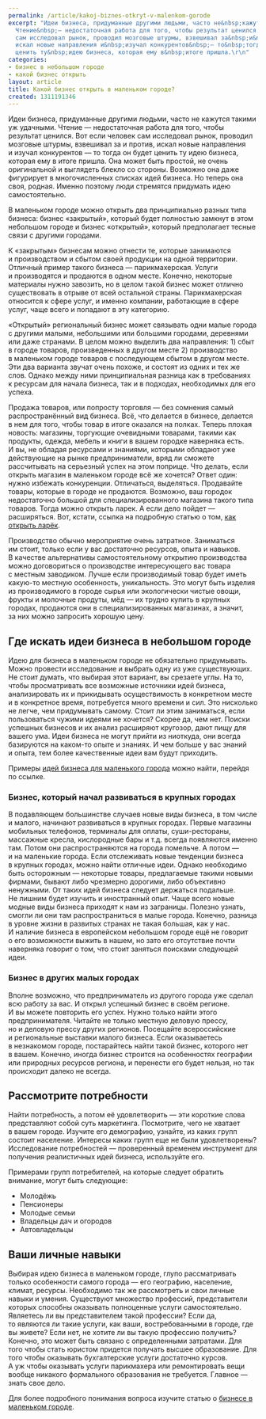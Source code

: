 ```yaml
---
permalink: /article/kakoj-biznes-otkryt-v-malenkom-gorode
excerpt: "Идеи бизнеса, придуманные другими людьми, часто не&nbsp;кажутся такими уж&nbsp;удачными.
  Чтение&nbsp;— недостаточная работа для того, чтобы результат ценился. Вот если человек
  сам исследовал рынок, проводил мозговые штурмы, взвешивал за&nbsp;и&nbsp;против,
  искал новые направления и&nbsp;изучал конкурентов&nbsp;— то&nbsp;тогда он&nbsp;будет
  ценить ту&nbsp;идею бизнеса, которая ему в&nbsp;итоге пришла.\r\n"
categories:
- бизнес в небольшом городе
- какой бизнес открыть
layout: article
title: Какой бизнес открыть в маленьком городе?
created: 1311191346
---
```

Идеи бизнеса, придуманные другими людьми, часто не кажутся такими уж удачными. Чтение — недостаточная работа для того, чтобы результат ценился. Вот если человек сам исследовал рынок, проводил мозговые штурмы, взвешивал за и против, искал новые направления и изучал конкурентов — то тогда он будет ценить ту идею бизнеса, которая ему в итоге пришла. Она может быть простой, не очень оригинальной и выглядеть блекло со стороны. Возможно она даже фигурирует в многочисленных списках идей бизнеса. Но теперь она своя, родная. Именно поэтому люди стремятся придумать идею самостоятельно.

В маленьком городе можно открыть два принципиально разных типа бизнеса: бизнес «закрытый», который будет полностью замкнут в этом небольшом городе и бизнес «открытый», который предполагает тесные связи с другими городами.

К «закрытым» бизнесам можно отнести те, которые занимаются и производством и сбытом своей продукции на одной территории. Отличный пример такого бизнеса — парикмахерская. Услуги и производятся и продаются в одном месте. Конечно, некоторые материалы нужно завозить, но в целом такой бизнес может отлично существовать в отрыве от всей остальной страны. Парикмахерская относится к сфере услуг, и именно компании, работающие в сфере услуг, чаще всего и попадают в эту категорию.

«Открытый» региональный бизнес может связывать одни малые города с другими малыми, небольшими или большими городами, деревнями или даже странами. В целом можно выделить два направления: 1) сбыт в городе товаров, произведенных в другом месте 2) производство в маленьком городе товаров с последующем сбытом в другом месте. Эти два варианта звучат очень похоже, и состоят из одних и тех же слов. Однако между ними принципиальная разница как в требованиях к ресурсам для начала бизнеса, так и в подходах, необходимых для его успеха.

Продажа товаров, или попросту торговля — без сомнения самый распространённый вид бизнеса. Всё, что делается в бизнесе, делается в нем для того, чтобы товар в итоге оказался на полках. Теперь плохая новость: магазины, торгующие очевидными товарами, такими как продукты, одежда, мебель и книги в вашем городке наверняка есть. И вы, не обладая ресурсами и знаниями, которыми обладают уже действующие на рынке предприниматели, вряд ли сможете рассчитывать на серьезный успех на этом поприще. Что делать, если открыть магазин в маленьком городе всё же хочется? Ответ один: нужно избежать конкуренции. Отличаться, выделяться. Продавайте товары, которые в городе не продаются. Возможно, ваш городок недостаточно большой для специализированного магазина такого типа товаров. Тогда можно открыть ларек. А если дело пойдет — расширяться. Вот, кстати, ссылка на подробную статью о том, [как открыть ларёк][Link 1].

Производство обычно мероприятие очень затратное. Заниматься им стоит, только если у вас достаточно ресурсов, опыта и навыков. В качестве альтернативы самостоятельному открытию производства можно договориться о производстве интересующего вас товара с местным заводиком. Лучше если производимый товар будет иметь какую-то местную особенность, уникальность. Это могут быть изделия из производимого в городе сырья или экологически чистые овощи, фрукты и молочные продуты, мёд — их трудно купить в крупных городах, продаются они в специализированных магазинах, а значит, за них можно запросить хорошую цену.

## Где искать идеи бизнеса в небольшом городе ##

Идею для бизнеса в маленьком городе не обязательно придумывать. Можно провести исследование и выбрать одну из уже существующих. Не стоит думать, что выбирая этот вариант, вы срезаете углы. На то, чтобы просматривать все возможные источники идей бизнеса, анализировать их и прикидывать осуществимость в конкретном месте и в конкретное время, потребуется много времени и сил. Это нисколько не легче, чем придумывать самому. Стоит ли этим заниматься, если пользоваться чужими идеями не хочется? Скорее да, чем нет. Поиски успешных бизнесов и их анализ расширяют кругозор, дают пищу для вашего ума. Идеи бизнеса не могут прийти из ниоткуда, они всегда базируются на каком-то опыте и знаниях. И чем больше у вас знаний и опыта, тем более качественные идеи вам будут приходить.

Примеры [идей бизнеса для маленького города][_ _ _] можно найти, перейдя по ссылке.

### Бизнес, который начал развиваться в крупных городах ###

В подавляющем большинстве случаев новые виды бизнеса, в том числе и малого, начинают развиваться в крупных городах. Первые магазины мобильных телефонов, терминалы для оплаты, суши-рестораны, массажные кресла, кислородные бары и т.д. всегда появляются именно там. Потом они распространяются на города помельче. А потом — и на маленькие города. Если отслеживать новые тенденции бизнеса в крупных городах, можно найти отличные идеи. Однако необходимо быть осторожным — некоторые товары, предлагаемые такими новыми фирмами, бывают либо чрезмерно дорогими, либо объективно ненужными. От таких идей бизнеса следует держаться подальше. Не лишним будет изучить и иностранный опыт. Чаще всего новые модные виды бизнеса приходят к нам из заграницы. Полезно узнать, смогли ли они там распространиться в малые города. Конечно, разница в уровне жизни в развитых странах не такая большая, как у нас. И наличие бизнеса в европейском небольшом городе ещё не говорит о его возможности выжить в нашем, но зато его отсутствие почти наверняка говорит о том, что стоит заняться поисками следующей идеи.

### Бизнес в других малых городах ###

Вполне возможно, что предприниматель из другого города уже сделал всю работу за вас. И открыл успешный бизнес в своём регионе. И вы можете повторить его успех. Нужно только найти этого предпринимателя. Читайте не только местную деловую прессу, но и деловую прессу других регионов. Посещайте всероссийские и региональные выставки малого бизнеса. Если оказываетесь в незнакомом городе, постарайтесь найти такой бизнес, которого нет в вашем. Конечно, иногда бизнес строится на особенностях географии или природных ресурсов региона, и перенести его будет нельзя, но так происходит далеко не всегда.

## Рассмотрите потребности ##

Найти потребность, а потом её удовлетворить — эти короткие слова представляют собой суть маркетинга. Посмотрите, чего не хватает в вашем городе. Изучите его демографию, узнайте, из каких групп состоит население. Интересы каких групп еще не были удовлетворены? Исследование потребностей — проверенный временем инструмент для получения реалистичных идей бизнеса, используйте его.

Примерами групп потребителей, на которые следует обратить внимание, могут быть следующие:

 *  Молодёжь
 *  Пенсионеры
 *  Молодые семьи
 *  Владельцы дач и огородов
 *  Автовладельцы

## Ваши личные навыки ##

Выбирая идею бизнеса в маленьком городе, глупо рассматривать только особенности самого города — его географию, население, климат, ресурсы. Необходимо так же рассмотреть и свои личные навыки и умения. Существуют множество профессий, представители которых способны оказывать полноценные услуги самостоятельно. Являетесь ли вы представителем такой профессии? Если да, то являются ли такие услуги, как ваши, востребованными в городе, где вы живете? Если нет, не хотите ли вы такую профессию получить? Конечно, это может быть связано с определенными затратами. Для того чтобы стать юристом придется получать высшее образование. Для того чтобы оказывать бухгалтерские услуги достаточно курсов. А уж чтобы оказывать услуги парикмахера или ремонтировать вещи вообще никакого формального образования не требуется. Главное — знать свое дело.

Для более подробного понимания вопроса изучите статью о [бизнесе в маленьком городе][_ _].


[Link 1]: http://www.business101.ru/article/%D0%BA%D0%B0%D0%BA-%D0%BE%D1%82%D0%BA%D1%80%D1%8B%D1%82%D1%8C-%D0%BB%D0%B0%D1%80%D0%B5%D0%BA
[_ _ _]: http://www.business101.ru/article/biznes-idei-dlja-malenkogo-goroda
[_ _]: http://www.business101.ru/article/%D0%B1%D0%B8%D0%B7%D0%BD%D0%B5%D1%81-%D0%B2-%D0%BC%D0%B0%D0%BB%D0%B5%D0%BD%D1%8C%D0%BA%D0%BE%D0%BC-%D0%B3%D0%BE%D1%80%D0%BE%D0%B4%D0%B5
